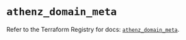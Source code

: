 # `athenz_domain_meta`

Refer to the Terraform Registry for docs: [`athenz_domain_meta`](https://registry.terraform.io/providers/athenz/athenz/1.0.49/docs/resources/domain_meta).
